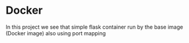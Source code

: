 # Docker

In this project we see that simple flask container run by the base image (Docker image) also using port mapping
